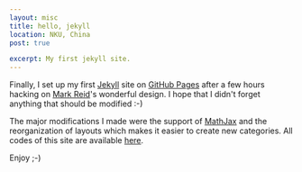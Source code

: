 ```yaml
---
layout: misc
title: hello, jekyll
location: NKU, China
post: true

excerpt: My first jekyll site.
---
```


Finally, I set up my first [Jekyll][] site on [GitHub Pages][] after a
few hours hacking on [Mark Reid][]'s wonderful design. I hope that I
didn't forget anything that should be modified :-)

[Jekyll]: https://github.com/mojombo/jekyll/
[GitHub Pages]: http://pages.github.com
[Mark Reid]: http://mark.reid.name

The major modifications I made were the support of [MathJax][] and the
reorganization of layouts which makes it easier to create new
categories. All codes of this site are available [here][].

[MathJax]: http://www.mathjax.org
[here]: https://github.com/leewings/leewings.github.com

Enjoy ;-)
